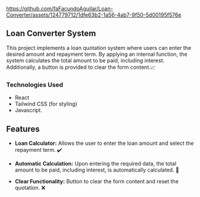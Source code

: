 https://github.com/faFacundoAguilar/Loan-Converter/assets/124779712/1dfe63b2-1a56-4ab7-9f50-5d00195f576e
## Loan Converter System 
This project implements a loan quotation system where users can enter the desired amount and repayment term. By applying an internal function, the system calculates the total amount to be paid, including interest. Additionally, a button is provided to clear the form content.📈
### Technologies Used
- React
- Tailwind CSS (for styling)
- Javascript.
## Features
- **Loan Calculator:** Allows the user to enter the loan amount and select the repayment term. ✔️
  
- **Automatic Calculation:** Upon entering the required data, the total amount to be paid, including interest, is automatically calculated. 🟰
  
- **Clear Functionality:** Button to clear the form content and reset the quotation. ❌
